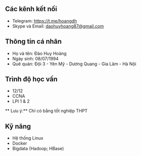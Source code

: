 ## Các kênh kết nối

 - Telegram: https://t.me/hoangdh
 - Skype và Email: daohuyhoang87@gmail.com
  
## Thông tin cá nhân
- Họ và tên: Đào Huy Hoàng
- Ngày sinh: 08/07/1994
- Quê quán: Đội 3 - Yên Mỹ - Dương Quang - Gia Lâm - Hà Nội

## Trình độ học vấn
- 12/12
- CCNA
- LPI 1 & 2

** Lưu ý:** Chỉ có bằng tốt nghiệp THPT

## Kỹ năng
 - Hệ thống Linux
 - Docker
 - Bigdata (Hadoop; HBase)
